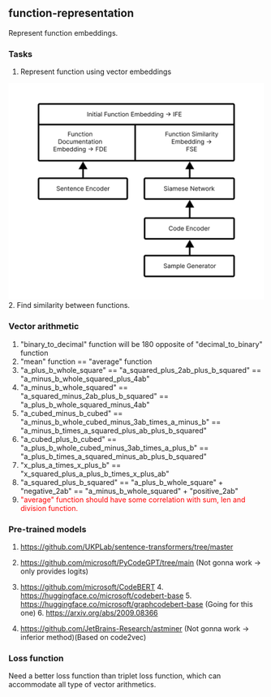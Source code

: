 ## function-representation

Represent function embeddings.

### Tasks

1. Represent function using vector embeddings
<img src="./assets/initial_function_embedding_v2.png" alt="alt text">
2. Find similarity between functions.

### Vector arithmetic

1. "binary_to_decimal" function will be 180 opposite of "decimal_to_binary" function
2. "mean" function == "average" function
3. "a_plus_b_whole_square" == "a_squared_plus_2ab_plus_b_squared" == "a_minus_b_whole_squared_plus_4ab"
4. "a_minus_b_whole_squared" == "a_squared_minus_2ab_plus_b_squared" == "a_plus_b_whole_squared_minus_4ab"
5. "a_cubed_minus_b_cubed" == "a_minus_b_whole_cubed_minus_3ab_times_a_minus_b" == "a_minus_b_times_a_squared_plus_ab_plus_b_squared"
6. "a_cubed_plus_b_cubed" == "a_plus_b_whole_cubed_minus_3ab_times_a_plus_b" == "a_plus_b_times_a_squared_minus_ab_plus_b_squared"
7. "x_plus_a_times_x_plus_b" == "x_squared_plus_a_plus_b_times_x_plus_ab"
8. "a_squared_plus_b_squared" == "a_plus_b_whole_square" + "negative_2ab" == "a_minus_b_whole_squared" + "positive_2ab"
9. <span style="color:red;">"average" function should have some correlation with sum, len and division function.</span>


### Pre-trained models

1. https://github.com/UKPLab/sentence-transformers/tree/master


2. https://github.com/microsoft/PyCodeGPT/tree/main (Not gonna work -> only provides logits)
3. https://github.com/microsoft/CodeBERT
   4. https://huggingface.co/microsoft/codebert-base
   5. https://huggingface.co/microsoft/graphcodebert-base (Going for this one)
      6. https://arxiv.org/abs/2009.08366
4. https://github.com/JetBrains-Research/astminer (Not gonna work -> inferior method)(Based on code2vec)

### Loss function

Need a better loss function than triplet loss function, which can accommodate all type of vector arithmetics.